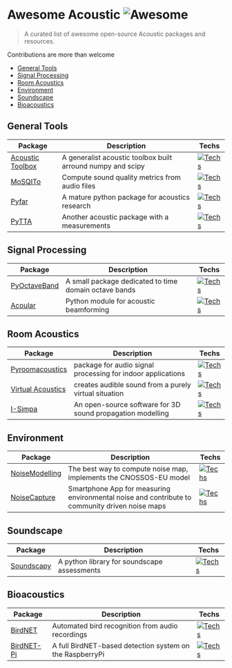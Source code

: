 # Awesome Acoustic ![Awesome](https://awesome.re/badge.svg)

> A curated list of awesome open-source Acoustic packages and resources.

Contributions are more than welcome

- [General Tools](#general-tools)
- [Signal Processing](#signal-processing)
- [Room Acoustics](#room-acoustics)
- [Environment](#environment)
- [Soundscape](#soundscape)
- [Bioacoustics](#bioacoustics)

 
## General Tools

| Package | Description | Techs |
|---------|-------------|-------|
| [Acoustic Toolbox](https://github.com/Universite-Gustave-Eiffel/acoustic-toolbox) | A generalist acoustic toolbox built arround numpy and scipy | [![Techs](https://skillicons.dev/icons?i=py)](#) |
| [MoSQITo](https://github.com/Eomys/MoSQITo) | Compute sound quality metrics from audio files | [![Techs](https://skillicons.dev/icons?i=py)](#) |
| [Pyfar](https://github.com/pyfar/pyfar) | A mature python package for acoustics research | [![Techs](https://skillicons.dev/icons?i=py)](#) |
| [PyTTA](https://github.com/PyTTaMaster/PyTTa) | Another acoustic package with a measurements | [![Techs](https://skillicons.dev/icons?i=py)](#) |

## Signal Processing

| Package | Description | Techs |
|---------|-------------|-------|
| [PyOctaveBand](https://github.com/jmrplens/PyOctaveBand) | A small package dedicated to time domain octave bands | [![Techs](https://skillicons.dev/icons?i=py)](#) |
| [Acoular](https://github.com/acoular/acoular) | Python module for acoustic beamforming |[![Techs](https://skillicons.dev/icons?i=py)](#) |

## Room Acoustics

| Package | Description | Techs |
|---------|-------------|-------|
| [Pyroomacoustics](https://github.com/LCAV/pyroomacoustics) | package for audio signal processing for indoor applications | [![Techs](https://skillicons.dev/icons?i=py)](#) |
| [Virtual Acoustics](https://www.virtualacoustics.org/) | creates audible sound from a purely virtual situation | [![Techs](https://skillicons.dev/icons?i=windows,cpp)](#) |
| [I-Simpa](https://github.com/Universite-Gustave-Eiffel/I-Simpa) | An open-source software for 3D sound propagation modelling | [![Techs](https://skillicons.dev/icons?i=py,cpp)](#) |

## Environment

| Package | Description | Techs |
|---------|-------------|-------|
| [NoiseModelling](https://github.com/Universite-Gustave-Eiffel/NoiseModelling) | The best way to compute noise map, implements the CNOSSOS-EU model | [![Techs](https://skillicons.dev/icons?i=java)](#) |
| [NoiseCapture](https://github.com/Universite-Gustave-Eiffel/NoiseCapture) | Smartphone App for measuring environmental noise and contribute to community driven noise maps | [![Techs](https://skillicons.dev/icons?i=java)](#) |


## Soundscape

| Package | Description | Techs |
|---------|-------------|-------|
| [Soundscapy](https://github.com/MitchellAcoustics/Soundscapy) | A python library for soundscape assessments | [![Techs](https://skillicons.dev/icons?i=py)](#) |

## Bioacoustics

| Package | Description | Techs |
|---------|-------------|-------|
| [BirdNET](https://github.com/kahst/BirdNET-Analyzer) | Automated bird recognition from audio recordings | [![Techs](https://skillicons.dev/icons?i=py)](#) |
| [BirdNET-Pi](https://github.com/mcguirepr89/BirdNET-Pi) | A full BirdNET-based detection system on the RaspberryPi | [![Techs](https://skillicons.dev/icons?i=raspberrypi)](#) |
